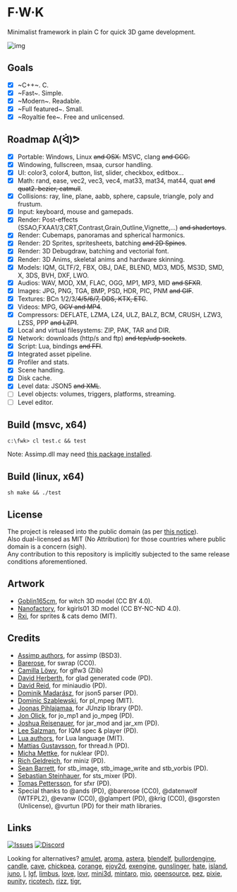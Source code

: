# F·W·K
Minimalist framework in plain C for quick 3D game development.

<!--## Gallery-->
![img](https://i.imgur.com/oywPKvL.png)
<!-- ![](https://raw.github.com/procedural/fwk_23_Mar_2021/master/linux-wip-screenshot-1.png)
![](https://raw.github.com/procedural/fwk_23_Mar_2021/master/linux-wip-screenshot-2.png) -->

## Goals
- [x] ~C++~. C.
- [x] ~Fast~. Simple.
- [x] ~Modern~. Readable.
- [x] ~Full featured~. Small.
- [x] ~Royaltie fee~. Free and unlicensed.

## Roadmap ᕕ(ᐛ)ᕗ
- [x] Portable: Windows, Linux ~~and OSX.~~ MSVC, clang ~~and GCC.~~
- [x] Windowing, fullscreen, msaa, cursor handling.
- [x] UI: color3, color4, button, list, slider, checkbox, editbox...
- [x] Math: rand, ease, vec2, vec3, vec4, mat33, mat34, mat44, quat ~~and quat2. bezier, catmull~~.
- [x] Collisions: ray, line, plane, aabb, sphere, capsule, triangle, poly and frustum.
- [x] Input: keyboard, mouse and gamepads.
- [x] Render: Post-effects (SSAO,FXAA1/3,CRT,Contrast,Grain,Outline,Vignette,...) ~~and shadertoys~~.
- [x] Render: Cubemaps, panoramas and spherical harmonics.
- [x] Render: 2D Sprites, spritesheets, batching ~~and 2D Spines~~.
- [x] Render: 3D Debugdraw, batching and vectorial font.
- [x] Render: 3D Anims, skeletal anims and hardware skinning.
- [x] Models: IQM, GLTF/2, FBX, OBJ, DAE, BLEND, MD3, MD5, MS3D, SMD, X, 3DS, BVH, DXF, LWO.
- [x] Audios: WAV, MOD, XM, FLAC, OGG, MP1, MP3, MID ~~and SFXR~~.
- [x] Images: JPG, PNG, TGA, BMP, PSD, HDR, PIC, PNM ~~and GIF~~.
- [x] Textures: BCn 1/2/3/~~4/5/6/7, DDS, KTX, ETC~~.
- [x] Videos: MPG, ~~OGV and MP4~~.
- [x] Compressors: DEFLATE, LZMA, LZ4, ULZ, BALZ, BCM, CRUSH, LZW3, LZSS, PPP ~~and LZP1~~.
- [x] Local and virtual filesystems: ZIP, PAK, TAR and DIR.
- [x] Network: downloads (http/s and ftp) ~~and tcp/udp sockets~~.
- [x] Script: Lua, bindings ~~and FFI~~.
- [x] Integrated asset pipeline.
- [x] Profiler and stats.
- [x] Scene handling.
- [x] Disk cache.
- [x] Level data: JSON5 ~~and XML~~.
- [ ] Level objects: volumes, triggers, platforms, streaming.
- [ ] Level editor.

<!--
//
// done:
// [x] model loading, [x] transforms, [x] camera, [x] basic scene handling
// [x] skybox, [x] cubemaps, [x] harmonics,
// [x] compressed textures (bc1,bc2,bc3)
// [x] sprite sheet batching
// [x] billboards (@fixme: distortion)
// [x] postprocesses
// [x] skeletal anims
// [x] bounding boxes
// [x] ssao
//
// almost:
// [x] video textures (mpeg), [x] shadertoy textures,
// [ ] billboards
//
// roadmap:
// 1) lighting (per @procedural's request)
//    shadowing (vsm,pcf), lightmapping (demos), reflection probes
// 2) extending asset pipeline, file/vfs optimizations, fixing leaks, crashes and stability issues.
//    fwk_app: app state manager, options, modules, app icon, battery, orientation
//    fwk_input: cursor, mouse clip, mouse wrap,
// 3) lock API and release first stable version.
// 4) editor: load/save jsons, property editor for anything (remote osc server/client)
//    scene: scenegraph, obj naming, obj picking, obj bounds, obj collisions, obj/scene streaming
//    ecs: state load/save/diff/patch, ecs: messaging, ecs: filesystem,
// X) level
//    scripts: states, signals, h/fsm, coroutines, load/save context
//    ai: h/fsm for level objects and small enemies, planning GOAL, BTrees,
//    nav: navigation, pathfinding (jps.hh), a*, swarm/flocks,
//    physics: emitters: particles, lights, lightmaps, sound sources, triggers, etc
//    level: box triggers, start/end, spawn, streaming, checkpoints,
//    level: jump, shoots, platforms, collisions
//    level: 60s, 70s, 80s, 90s
// 5) PBR/IBL/materials (from Foxotron+sgorsten) + shading models
//    instancing, frustum culling, impostors, mesh lods,
//    renderbuckets
//    camera friction & projections (dimetric, isometric, ...)
//    compressed textures (soil2), animated textures (vids, shadertoys)
//    2d: billboards, spines, particles (tlfx2), pixel perfect zooming
//    3d-reverse-z {
//    fbo attach format D16_UNORM -> D32_SFLOAT
//    pipeline depth compare LEQUAL -> GEQUAL
//    pipeline depth clear 1.0 -> 0.0
//    proj matrix: float a = zfar / (zfar - znear); -> float a = -znear / (zfar - znear);
//    proj matrix: float b = (-znear * zfar) / (zfar - znear); -> float b = (znear * zfar) / (zfar - znear);
//    }
// 6) anims, I (playlist: forward/backwards/loop/rewind), II (blend/shapes), III (ik/bone), IV (graph/controller)
//    blend anims, animtracks+animevents, draw skeleton, additive anims,
//    fwk_data: quantization: ~~half, quant, microfloat~~.
//    anim; keyframes[] { frame+delay,frame+delay,... }, anim duration, anim flip
// 7) network replication & messaging
//    network: replication, dead reckoning, interpolation, extrapolation, bandwidth
//    network: messaging: un/reliable, fragmentation, priority, etc
//    network: topologies: bus, star, p2p, pubsub, etc
//    network: filesystem
// 8) vm/ecs core + engines: custom frontends & backends
//    vm: ram, workqueues, threading, priorities
//    service protocols: websocket bqqbarbhg/bq_websocket, https, handshake
//    databases, services, quotas, black/whitelists, etc

## To Merge (14)
- [ ] fwk.h
- [ ] fwk_audio.h
- [ ] fwk_editor.h + fwk_cooker.h
- [ ] fwk_file.h
- [ ] fwk_input.h
- [ ] fwk_math.h + fwk_collide.h
- [ ] fwk_network.h + fwk_socket.h
- [ ] fwk_render.h + fwk_renderdd.h + fwk_animate(->fwk_model).h
- [ ] fwk_scene.h + fwk_level.h + fwk_asset.h + fwk_data.h
- [ ] fwk_script.h
- [ ] fwk_system.h + fwk_ds.h
- [ ] fwk_ui.h
- [ ] fwk_video.h
- [ ] fwk_window.h

-->

## Build (msvc, x64)
```
c:\fwk> cl test.c && test
```
Note: Assimp.dll may need [this package installed](https://www.microsoft.com/en-us/download/confirmation.aspx?id=30679).

## Build (linux, x64)
```
sh make && ./test
```

## License
The project is released into the public domain (as per [this notice](UNLICENSE)).<br/>
Also dual-licensed as MIT (No Attribution) for those countries where public domain is a concern (sigh).<br/>
Any contribution to this repository is implicitly subjected to the same release conditions aforementioned.

## Artwork
- [Goblin165cm](https://sketchfab.com/3d-models/halloween-little-witch-ccc023590bfb4789af9322864e42d1ab), for witch 3D model (CC BY 4.0).
- [Nanofactory](https://sketchfab.com/3d-models/kgirls01-d2f946f58a8040ae993cda70c97b302c), for kgirls01 3D model (CC BY-NC-ND 4.0).
- [Rxi](https://github.com/rxi/autobatch), for sprites & cats demo (MIT).

## Credits
- [Assimp authors](https://github.com/assimp/assimp), for assimp (BSD3).
- [Barerose](https://github.com/barerose), for swrap (CC0).
- [Camilla Löwy](https://github.com/elmindreda), for glfw3 (Zlib)
- [David Herberth](https://github.com/dav1dde/), for glad generated code (PD).
- [David Reid](https://github.com/mackron), for miniaudio (PD).
- [Dominik Madarász](https://github.com/zaklaus), for json5 parser (PD).
- [Dominic Szablewski](https://github.com/phoboslab/pl_mpeg), for pl_mpeg (MIT).
- [Joonas Pihlajamaa](https://github.com/jokkebk/JUnzip), for JUnzip library (PD).
- [Jon Olick](https://www.jonolick.com/), for jo_mp1 and jo_mpeg (PD).
- [Joshua Reisenauer](https://github.com/kd7tck), for jar_mod and jar_xm (PD).
- [Lee Salzman](https://github.com/lsalzman/iqm/tree/5882b8c32fa622eba3861a621bb715d693573420/demo), for IQM spec & player (PD).
- [Lua authors](https://www.lua.org/), for Lua language (MIT).
- [Mattias Gustavsson](https://github.com/mattiasgustavsson/libs), for thread.h (PD).
- [Micha Mettke](https://github.com/vurtun/nuklear), for nuklear (PD).
- [Rich Geldreich](https://github.com/richgel999/miniz), for miniz (PD).
- [Sean Barrett](https://github.com/nothings), for stb_image, stb_image_write and stb_vorbis (PD).
- [Sebastian Steinhauer](https://github.com/kieselsteini), for sts_mixer (PD).
- [Tomas Pettersson](http://www.drpetter.se/), for sfxr (PD).
- Special thanks to @ands (PD), @barerose (CC0), @datenwolf (WTFPL2), @evanw (CC0), @glampert (PD), @krig (CC0), @sgorsten (Unlicense), @vurtun (PD) for their math libraries.

## Links
<a href="https://github.com/r-lyeh/FWK/issues"><img alt="Issues" src="https://img.shields.io/github/issues-raw/r-lyeh/FWK.svg"/></a>
<a href="https://discord.gg/vu6Vt9d"><img alt="Discord" src="https://img.shields.io/badge/chat-FWK%20lounge-738bd7.svg?logo=discord"/></a>

Looking for alternatives?
[amulet](https://github.com/ianmaclarty/amulet),
[aroma](https://github.com/leafo/aroma/),
[astera](https://github.com/tek256/astera),
[blendelf](https://github.com/jesterKing/BlendELF),
[bullordengine](https://github.com/MarilynDafa/Bulllord-Engine),
[candle](https://github.com/EvilPudding/candle),
[cave](https://github.com/kieselsteini/cave),
[chickpea](https://github.com/ivansafrin/chickpea),
[corange](https://github.com/orangeduck/Corange),
[ejoy2d](https://github.com/ejoy/ejoy2d),
[exengine](https://github.com/exezin/exengine),
[gunslinger](https://github.com/MrFrenik/gunslinger),
[hate](https://github.com/excessive/hate),
[island](https://github.com/island-org/island),
[juno](https://github.com/rxi/juno),
[l](https://github.com/Lyatus/L),
[lgf](https://github.com/Planimeter/lgf),
[limbus](https://github.com/redien/limbus),
[love](https://github.com/love2d/love/),
[lovr](https://github.com/bjornbytes/lovr),
[mini3d](https://github.com/mini3d/mini3d),
[mintaro](https://github.com/mackron/mintaro),
[mio](https://github.com/ccxvii/mio),
[opensource](https://github.com/w23/OpenSource),
[pez](https://github.com/prideout/pez),
[pixie](https://github.com/mattiasgustavsson/pixie),
[punity](https://github.com/martincohen/Punity),
[ricotech](https://github.com/dbechrd/RicoTech),
[rizz](https://github.com/septag/rizz),
[tigr](https://github.com/erkkah/tigr),